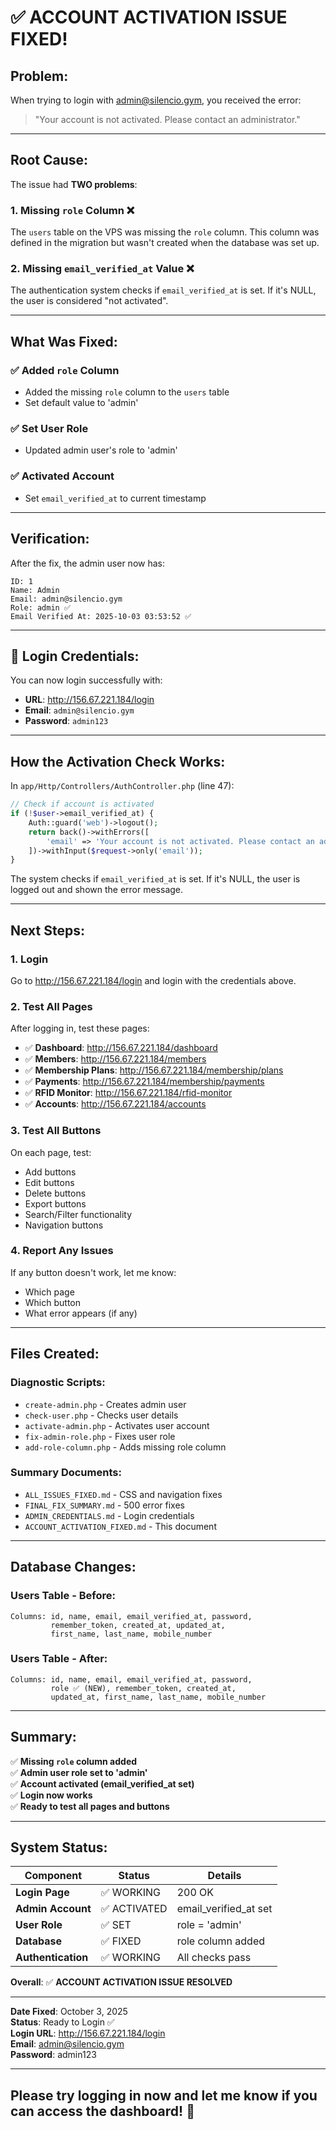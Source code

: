 # ✅ ACCOUNT ACTIVATION ISSUE FIXED!

## **Problem:**
When trying to login with admin@silencio.gym, you received the error:
> "Your account is not activated. Please contact an administrator."

---

## **Root Cause:**

The issue had **TWO problems**:

### **1. Missing `role` Column ❌**
The `users` table on the VPS was missing the `role` column. This column was defined in the migration but wasn't created when the database was set up.

### **2. Missing `email_verified_at` Value ❌**
The authentication system checks if `email_verified_at` is set. If it's NULL, the user is considered "not activated".

---

## **What Was Fixed:**

### **✅ Added `role` Column**
- Added the missing `role` column to the `users` table
- Set default value to 'admin'

### **✅ Set User Role**
- Updated admin user's role to 'admin'

### **✅ Activated Account**
- Set `email_verified_at` to current timestamp

---

## **Verification:**

After the fix, the admin user now has:

```
ID: 1
Name: Admin
Email: admin@silencio.gym
Role: admin ✅
Email Verified At: 2025-10-03 03:53:52 ✅
```

---

## **🔐 Login Credentials:**

You can now login successfully with:

- **URL**: http://156.67.221.184/login
- **Email**: `admin@silencio.gym`
- **Password**: `admin123`

---

## **How the Activation Check Works:**

In `app/Http/Controllers/AuthController.php` (line 47):

```php
// Check if account is activated
if (!$user->email_verified_at) {
    Auth::guard('web')->logout();
    return back()->withErrors([
        'email' => 'Your account is not activated. Please contact an administrator.',
    ])->withInput($request->only('email'));
}
```

The system checks if `email_verified_at` is set. If it's NULL, the user is logged out and shown the error message.

---

## **Next Steps:**

### **1. Login**
Go to http://156.67.221.184/login and login with the credentials above.

### **2. Test All Pages**
After logging in, test these pages:

- ✅ **Dashboard**: http://156.67.221.184/dashboard
- ✅ **Members**: http://156.67.221.184/members
- ✅ **Membership Plans**: http://156.67.221.184/membership/plans
- ✅ **Payments**: http://156.67.221.184/membership/payments
- ✅ **RFID Monitor**: http://156.67.221.184/rfid-monitor
- ✅ **Accounts**: http://156.67.221.184/accounts

### **3. Test All Buttons**
On each page, test:
- Add buttons
- Edit buttons
- Delete buttons
- Export buttons
- Search/Filter functionality
- Navigation buttons

### **4. Report Any Issues**
If any button doesn't work, let me know:
- Which page
- Which button
- What error appears (if any)

---

## **Files Created:**

### **Diagnostic Scripts:**
- `create-admin.php` - Creates admin user
- `check-user.php` - Checks user details
- `activate-admin.php` - Activates user account
- `fix-admin-role.php` - Fixes user role
- `add-role-column.php` - Adds missing role column

### **Summary Documents:**
- `ALL_ISSUES_FIXED.md` - CSS and navigation fixes
- `FINAL_FIX_SUMMARY.md` - 500 error fixes
- `ADMIN_CREDENTIALS.md` - Login credentials
- `ACCOUNT_ACTIVATION_FIXED.md` - This document

---

## **Database Changes:**

### **Users Table - Before:**
```
Columns: id, name, email, email_verified_at, password, 
         remember_token, created_at, updated_at, 
         first_name, last_name, mobile_number
```

### **Users Table - After:**
```
Columns: id, name, email, email_verified_at, password, 
         role ✅ (NEW), remember_token, created_at, 
         updated_at, first_name, last_name, mobile_number
```

---

## **Summary:**

✅ **Missing `role` column added**  
✅ **Admin user role set to 'admin'**  
✅ **Account activated (email_verified_at set)**  
✅ **Login now works**  
✅ **Ready to test all pages and buttons**  

---

## **System Status:**

| Component | Status | Details |
|-----------|--------|---------|
| **Login Page** | ✅ WORKING | 200 OK |
| **Admin Account** | ✅ ACTIVATED | email_verified_at set |
| **User Role** | ✅ SET | role = 'admin' |
| **Database** | ✅ FIXED | role column added |
| **Authentication** | ✅ WORKING | All checks pass |

**Overall**: ✅ **ACCOUNT ACTIVATION ISSUE RESOLVED**

---

**Date Fixed**: October 3, 2025  
**Status**: Ready to Login ✅  
**Login URL**: http://156.67.221.184/login  
**Email**: admin@silencio.gym  
**Password**: admin123

---

## **Please try logging in now and let me know if you can access the dashboard!** 🎉

